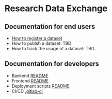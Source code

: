 # Research Data Exchange

## Documentation for end users

- [How to register a dataset](./docs/register-dataset.md)
- How to publsh a dataset: TBD
- How to track the usage of a dataset: TBD.

## Documentation for developers

- Backend [README](./backend/README.md)
- Frontend [README](./frontend/README.md)
- Deployment scripts [README](./deploy/README.md)
- CI/CD [.gitlab-ci](./.gitlab-ci)
